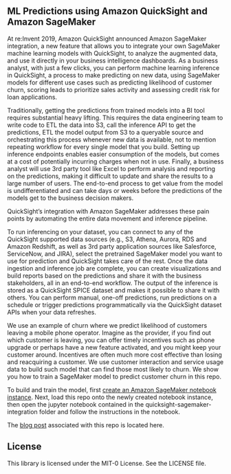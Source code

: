 ## ML Predictions using Amazon QuickSight and Amazon SageMaker

At re:Invent 2019, Amazon QuickSight announced Amazon SageMaker integration, a new feature that allows you to integrate your own SageMaker machine learning models with QuickSight, to analyze the augmented data, and use it directly in your business intelligence dashboards. As a business analyst, with just a few clicks, you can perform machine learning inference in QuickSight, a process to make predicting on new data, using SageMaker models for different use cases such as predicting likelihood of customer churn, scoring leads to prioritize sales activity and assessing credit risk for loan applications. 

Traditionally, getting the predictions from trained models into a BI tool requires substantial heavy lifting. This requires the data engineering team to write code to ETL the data into S3, call the inference API to get the predictions, ETL the model output from S3 to a queryable source and orchestrating this process whenever new data is available, not to mention repeating workflow for every single model that you build. Setting up inference endpoints enables easier consumption of the models, but comes at a cost of potentially incurring charges when not in use. Finally, a business analyst will use 3rd party tool like Excel to perform analysis and reporting on the predictions, making it difficult to update and share the results to a large number of users. The end-to-end process to get value from the model is undifferentiated and can take days or weeks before the predictions of the models get to the business decision makers.

QuickSight’s integration with Amazon SageMaker addresses these pain points by automating the entire data movement and inference pipeline. 


To run inferencing on your dataset, you can connect to any of the QuickSight supported data sources (e.g., S3, Athena, Aurora, RDS and Amazon Redshift, as well as 3rd party application sources like Salesforce, ServiceNow, and JIRA), select the pretrained SageMaker model you want to use for prediction and QuickSight takes care of the rest. Once the data ingestion and inference job are complete, you can create visualizations and build reports based on the predictions and share it with the business stakeholders, all in an end-to-end workflow. The output of the inference is stored as a QuickSight SPICE dataset and makes it possible to share it with others. You can perform manual, one-off predictions, run predictions on a schedule or trigger predictions programmatically via the QuickSight dataset APIs when your data refreshes.

We use an example of churn where we predict likelihood of customers leaving a mobile phone operator. Imagine as the provider, if you find out which customer is leaving, you can offer timely incentives such as phone upgrade or perhaps have a new feature activated, and you might keep your customer around. Incentives are often much more cost effective than losing and reacquiring a customer. We use customer interaction and service usage data to build such model that can find those most likely to churn. We show you how to train a SageMaker model to predict customer churn in this repo. 

To build and train the model, first [create an Amazon SageMaker notebook instance](https://docs.aws.amazon.com/sagemaker/latest/dg/gs-setup-working-env.html). Next, load this repo onto the newly created notebook instance, then open the jupyter notebook contained in the quicksight-sagemaker-integration folder and follow the instructions in the notebook.

The [blog post](https://aws.amazon.com/blogs/machine-learning/making-machine-learning-predictions-in-amazon-quicksight-and-amazon-sagemaker/) associated with this repo is located here.


## License

This library is licensed under the MIT-0 License. See the LICENSE file.

